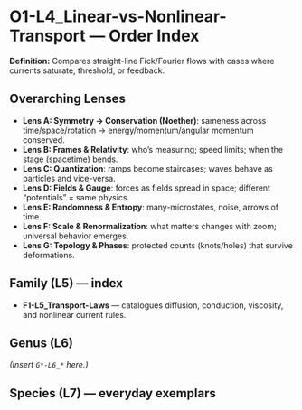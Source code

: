# O1-L4_Linear-vs-Nonlinear-Transport — Order Index
**Definition:** Compares straight-line Fick/Fourier flows with cases where currents saturate, threshold, or feedback.

## Overarching Lenses

- **Lens A: Symmetry -> Conservation (Noether)**: sameness across time/space/rotation → energy/momentum/angular momentum conserved.
- **Lens B: Frames & Relativity**: who’s measuring; speed limits; when the stage (spacetime) bends.
- **Lens C: Quantization**: ramps become staircases; waves behave as particles and vice-versa.
- **Lens D: Fields & Gauge**: forces as fields spread in space; different “potentials” = same physics.
- **Lens E: Randomness & Entropy**: many-microstates, noise, arrows of time.
- **Lens F: Scale & Renormalization**: what matters changes with zoom; universal behavior emerges.
- **Lens G: Topology & Phases**: protected counts (knots/holes) that survive deformations.

## Family (L5) — index
- **F1-L5_Transport-Laws** — catalogues diffusion, conduction, viscosity, and nonlinear current rules.

## Genus (L6)
_(Insert `G*-L6_*` here.)_
## Species (L7) — everyday exemplars
